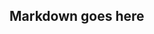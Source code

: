 
<script type="text/javascript">
  MathJax = {
    tex: {
        inlineMath: [['$', '$'], ['\\(', '\\)']]
    }
};
</script>
<script id="MathJax-script" async src="https://cdn.jsdelivr.net/npm/mathjax@3/es5/tex-mml-chtml.js?config=TeX-AMS_HTML"></script>

## Markdown goes here
